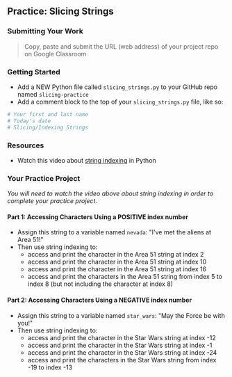 ## Practice: Slicing Strings

### Submitting Your Work

> Copy, paste and submit the URL (web address) of your project repo on Google Classroom

### Getting Started

- Add a NEW Python file called `slicing_strings.py` to your GitHub repo named `slicing-practice` 
- Add a comment block to the top of your `slicing_strings.py` file, like so:
```python
# Your first and last name
# Today's date
# Slicing/Indexing Strings 
```

### Resources

- Watch this video about [string indexing](https://youtu.be/7pXf1DUuaIo?feature=shared) in Python

### Your Practice Project

*You will need to watch the video above about string indexing in order to complete your practice project.*

#### Part 1: Accessing Characters Using a POSITIVE index number

- Assign this string to a variable named `nevada`: "I've met the aliens at Area 51!"
- Then use string indexing to:
    - access and print the character in the Area 51 string at index 2
    - access and print the character in the Area 51 string at index 10
    - access and print the character in the Area 51 string at index 16
    - access and print the characters in the Area 51 string from index 5 to index 8 (but not including the character at index 8)

#### Part 2: Accessing Characters Using a NEGATIVE index number

- Assign this string to a variable named `star_wars`: "May the Force be with you!"
- Then use string indexing to:
    - access and print the character in the Star Wars string at index -12
    - access and print the character in the Star Wars string at index -1
    - access and print the character in the Star Wars string at index -24
    - access and print the characters in the Star Wars string from index -19 to index -13
